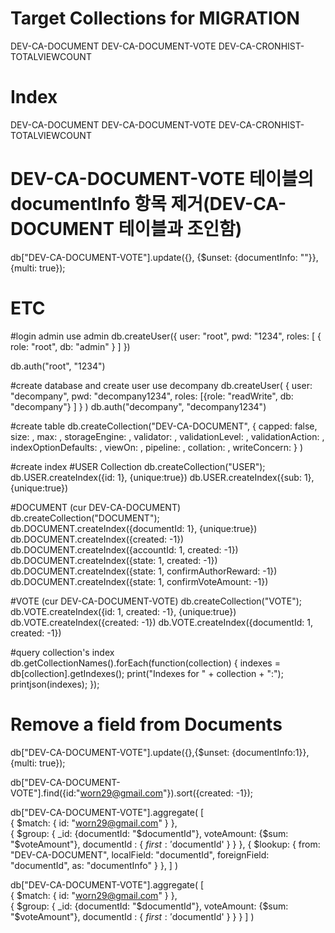 # Target Collections for MIGRATION
DEV-CA-DOCUMENT
DEV-CA-DOCUMENT-VOTE
DEV-CA-CRONHIST-TOTALVIEWCOUNT

# Index
DEV-CA-DOCUMENT
DEV-CA-DOCUMENT-VOTE
DEV-CA-CRONHIST-TOTALVIEWCOUNT

# DEV-CA-DOCUMENT-VOTE 테이블의 documentInfo 항목 제거(DEV-CA-DOCUMENT 테이블과 조인함)
db["DEV-CA-DOCUMENT-VOTE"].update({}, {$unset: {documentInfo: ""}}, {multi: true});

# ETC

#login admin
use admin
db.createUser({
  user: "root",
  pwd: "1234",
  roles: [ { role: "root", db: "admin" } ]
})

db.auth("root", "1234")

#create database and create user
use decompany
db.createUser(
   {
     user: "decompany",
     pwd: "decompany1234",
     roles: [{role: "readWrite", db: "decompany"} ]
   }
)
db.auth("decompany", "decompany1234")

#create table
db.createCollection("DEV-CA-DOCUMENT", { capped: false,
                              size: <number>,
                              max: <number>,
                              storageEngine: <document>,
                              validator: <document>,
                              validationLevel: <string>,
                              validationAction: <string>,
                              indexOptionDefaults: <document>,
                              viewOn: <string>,
                              pipeline: <pipeline>,
                              collation: <document>,
                              writeConcern: <document>} )

 
#create index
#USER Collection
db.createCollection("USER");
db.USER.createIndex({id: 1}, {unique:true})
db.USER.createIndex({sub: 1}, {unique:true})

#DOCUMENT (cur DEV-CA-DOCUMENT)
db.createCollection("DOCUMENT");
db.DOCUMENT.createIndex({documentId: 1}, {unique:true})
db.DOCUMENT.createIndex({created: -1})
db.DOCUMENT.createIndex({accountId: 1, created: -1})
db.DOCUMENT.createIndex({state: 1, created: -1})
db.DOCUMENT.createIndex({state: 1, confirmAuthorReward: -1})
db.DOCUMENT.createIndex({state: 1, confirmVoteAmount: -1})

#VOTE (cur DEV-CA-DOCUMENT-VOTE)
db.createCollection("VOTE");
db.VOTE.createIndex({id: 1, created: -1}, {unique:true})
db.VOTE.createIndex({created: -1})
db.VOTE.createIndex({documentId: 1, created: -1})
 

#query collection's index
 db.getCollectionNames().forEach(function(collection) {
   indexes = db[collection].getIndexes();
   print("Indexes for " + collection + ":");
   printjson(indexes);
});

#  Remove a field from Documents
db["DEV-CA-DOCUMENT-VOTE"].update({},{$unset: {documentInfo:1}},{multi: true});


db["DEV-CA-DOCUMENT-VOTE"].find({id:"worn29@gmail.com"}).sort({created: -1});

db["DEV-CA-DOCUMENT-VOTE"].aggregate(
    [   
        {
            $match: {
              id: "worn29@gmail.com"
            }
        },     
        {
            $group:
            {
                _id: {documentId: "$documentId"},
                voteAmount: {$sum: "$voteAmount"},
                documentId : { $first: '$documentId' }
            }
        },
        {
            $lookup: {
                from: "DEV-CA-DOCUMENT",
                localField: "documentId",
                foreignField: "documentId",
                as: "documentInfo"
            }
      },
    ]
)

db["DEV-CA-DOCUMENT-VOTE"].aggregate(
    [   
        {
            $match: {
              id: "worn29@gmail.com"
            }
        },     
        {
            $group:
            {
                _id: {documentId: "$documentId"},
                voteAmount: {$sum: "$voteAmount"},
                documentId : { $first: '$documentId' }
            }
        }
    ]
)